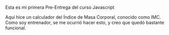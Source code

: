 Esta es mi primera Pre-Entrega del curso Javascript

Aquí hice un calculador del Índice de Masa Corporal, conocido como IMC. Como soy entrenador, se me ocurrió hacer esto, y creo que quedó bastante funcional.
